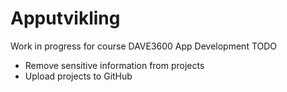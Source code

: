 # Apputvikling

Work in progress for course DAVE3600 App Development
TODO
* Remove sensitive information from projects
* Upload projects to GitHub
